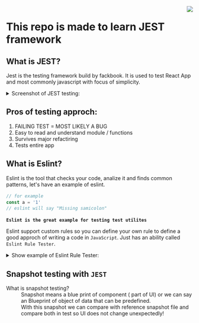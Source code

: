 <img src="https://encrypted-tbn0.gstatic.com/images?q=tbn:ANd9GcS0hR55oLmudAUGPLtYaoT6FninNxRAvv2XxdKWE0LMuQ&s" align="right">

# This repo is made to learn JEST framework

## What is **JEST**?
Jest is the testing framework build by fackbook. It is used to test React App and most commonly javascript with focus of simplicity.

<details><summary>Screenshot of JEST testing:</summary>

<center>
    <img src="./image/Screenshot.png" width="330px">
</center>

</details>

## Pros of testing approch:
<ol>
<li> FAILING TEST = MOST LIKELY A BUG
<li> Easy to read and understand module / functions
<li> Survives major refactiring
<li> Tests entire app
</ol>

## What is Eslint?
Eslint is the tool that checks your code, analize it and finds common patterns, let's have an example of eslint.
```js
// for example
const a = '1'
// eslint will say "Missing samicolon"
```

**`Eslint is the great example for testing test utilites`**

Eslint support custom rules so you can define your own rule to define a good approch of writing a code in `JavaScript`. Just has an ability called `Eslint Rule Tester`.

<details>
<summary> Show example of Eslint Rule Tester:</summary>

```js
ruleTester('semicolon', {
    valid: ['var a = 1;','var b = 2;'],
    invalid: [{
        code: 'var a = 1',
        error: 'Missing semicolon'
    }]
})
```
</details>

## Snapshot testing with `JEST`
<dl>
<dt>What is snapshot testing?</dt>
<dd>Snapshot means a blue print of component ( part of UI) or we can say an Blueprint of object of data that can be predefined.<br/> With this snapshot we can compare with reference snapshot file and compare both in test so UI does not change unexpectedly! </dd>
</dl>


